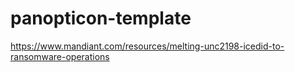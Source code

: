 # panopticon-template

https://www.mandiant.com/resources/melting-unc2198-icedid-to-ransomware-operations
